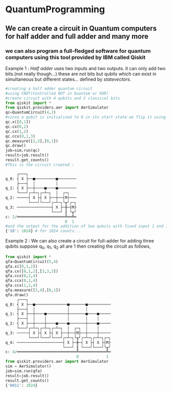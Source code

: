 # QuantumProgramming
## We can create a circuit in Quantum computers for half adder and full adder and many more
### we can also program a full-fledged software for quantum computers using this tool provided by IBM called Qiskit

Example 1 : *Half adder* uses two inputs and two outputs. it can only add two bits.(not really though...)
these are not bits but qubits
which can exist in simultaneous but different states... defined by *statevectors*.

```python
#creating a half adder quantum circuit
#using CNOT(Controlled NOT in Quantum or XOR)
#create circuit with 4 qubits and 2 classical bits
from qiskit import *
from qiskit.providers.aer import AerSimulator
qc=QuantumCircuit(4,2)
#since a qubit is initialized to 0 in its start state we flip it using .x() which is a quantum NOT gate
qc.x([0,1])
qc.cx(0,2)
qc.cx(1,2)
qc.ccx(0,1,3)
qc.measure([2,3],[0,1])
qc.draw()
job=sim.run(qc)
result=job.result()
result.get_counts()
#This is the circuit created : 

     ┌───┐                     
q_0: ┤ X ├──■─────────■────────
     ├───┤  │         │        
q_1: ┤ X ├──┼────■────■────────
     └───┘┌─┴─┐┌─┴─┐  │  ┌─┐   
q_2: ─────┤ X ├┤ X ├──┼──┤M├───
          └───┘└───┘┌─┴─┐└╥┘┌─┐
q_3: ───────────────┤ X ├─╫─┤M├
                    └───┘ ║ └╥┘
c: 2/═════════════════════╩══╩═
                          0  1 
#and the output for the addition of two qubits with fixed input 1 and 1 is :
{'10': 1024} # for 1024 counts...
```
Example 2 : We can also create a circuit for full-adder for adding three qubits
suppose q<sub>0</sub>, q<sub>1</sub>, q<sub>2</sub> all are 1
then creating the circuit as follows, 

```python
from qiskit import *
qfa=QuantumCircuit(5,4)
qfa.x([0,1,2])
qfa.cx([0,1,2],[3,3,3])
qfa.ccx(0,2,4)
qfa.ccx(0,1,4)
qfa.ccx(1,2,4)
qfa.measure([3,4],[0,1])
qfa.draw()
     ┌───┐                                    
q_0: ┤ X ├──■──────────────■───────■──────────
     ├───┤  │              │       │          
q_1: ┤ X ├──┼────■─────────┼───────■────■─────
     ├───┤  │    │         │       │    │     
q_2: ┤ X ├──┼────┼────■────■───────┼────■─────
     └───┘┌─┴─┐┌─┴─┐┌─┴─┐  │  ┌─┐  │    │     
q_3: ─────┤ X ├┤ X ├┤ X ├──┼──┤M├──┼────┼─────
          └───┘└───┘└───┘┌─┴─┐└╥┘┌─┴─┐┌─┴─┐┌─┐
q_4: ────────────────────┤ X ├─╫─┤ X ├┤ X ├┤M├
                         └───┘ ║ └───┘└───┘└╥┘
c: 4/══════════════════════════╩════════════╩═
                               0            1 
from qiskit.providers.aer import AerSimulator
sim = AerSimulator()
job=sim.run(qfa)
result=job.result()
result.get_counts()
{'0011': 1024}
```
